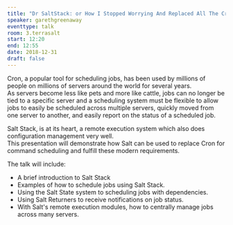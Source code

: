 ```yaml
---
title: "Dr SaltStack: or How I Stopped Worrying And Replaced All The Crons"
speaker: garethgreenaway
eventtype: talk
room: 3.terrasalt
start: 12:20
end: 12:55
date: 2018-12-31
draft: false
---
```


Cron, a popular tool for scheduling jobs, has been used by millions of people on millions of servers around the world for several years.  
As servers become less like pets and more like cattle, jobs can no longer be tied to a specific server and
a scheduling system must be flexible to allow jobs to easily be scheduled across multiple servers,
quickly moved from one server to another, and easily report on the status of a scheduled job.  

Salt Stack, is at its heart, a remote execution system which also does configuration management very well.  
This presentation will demonstrate how Salt can be used to replace Cron for command scheduling and fulfill these modern requirements.  

The talk will include:

- A brief introduction to Salt Stack
- Examples of how to schedule jobs using Salt Stack.
- Using the Salt State system to scheduling jobs with dependencies.
- Using Salt Returners to receive notifications on job status.
- With Salt's remote execution modules, how to centrally manage jobs across many servers.

